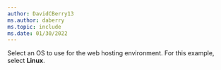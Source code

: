 ```yaml
---
author: DavidCBerry13
ms.author: daberry
ms.topic: include
ms.date: 01/30/2022
---
```

Select an OS to use for the web hosting environment.  For this example, select **Linux**.